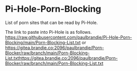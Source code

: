 # Pi-Hole-Porn-Blocking
List of porn sites that can be read by Pi-Hole.

The link to paste into Pi-Hole is as follows. https://raw.githubusercontent.com/paulbrandie/Pi-Hole-Porn-Blocking/main/Porn-Blocking-List.txt
or
https://gitea.brandie.co:2096/paulbrandie/Porn-Blocker/raw/branch/main/Porn-Blocking-List.txthttps://gitea.brandie.co:2096/paulbrandie/Porn-Blocker/raw/branch/main/Porn-Blocking-List.txt
